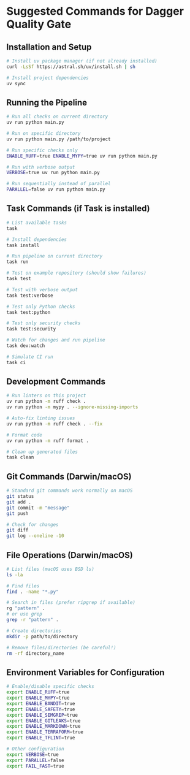 # Suggested Commands for Dagger Quality Gate

## Installation and Setup
```bash
# Install uv package manager (if not already installed)
curl -LsSf https://astral.sh/uv/install.sh | sh

# Install project dependencies
uv sync
```

## Running the Pipeline
```bash
# Run all checks on current directory
uv run python main.py

# Run on specific directory
uv run python main.py /path/to/project

# Run specific checks only
ENABLE_RUFF=true ENABLE_MYPY=true uv run python main.py

# Run with verbose output
VERBOSE=true uv run python main.py

# Run sequentially instead of parallel
PARALLEL=false uv run python main.py
```

## Task Commands (if Task is installed)
```bash
# List available tasks
task

# Install dependencies
task install

# Run pipeline on current directory
task run

# Test on example repository (should show failures)
task test

# Test with verbose output
task test:verbose

# Test only Python checks
task test:python

# Test only security checks
task test:security

# Watch for changes and run pipeline
task dev:watch

# Simulate CI run
task ci
```

## Development Commands
```bash
# Run linters on this project
uv run python -m ruff check .
uv run python -m mypy . --ignore-missing-imports

# Auto-fix linting issues
uv run python -m ruff check . --fix

# Format code
uv run python -m ruff format .

# Clean up generated files
task clean
```

## Git Commands (Darwin/macOS)
```bash
# Standard git commands work normally on macOS
git status
git add .
git commit -m "message"
git push

# Check for changes
git diff
git log --oneline -10
```

## File Operations (Darwin/macOS)
```bash
# List files (macOS uses BSD ls)
ls -la

# Find files
find . -name "*.py"

# Search in files (prefer ripgrep if available)
rg "pattern" .
# or use grep
grep -r "pattern" .

# Create directories
mkdir -p path/to/directory

# Remove files/directories (be careful!)
rm -rf directory_name
```

## Environment Variables for Configuration
```bash
# Enable/disable specific checks
export ENABLE_RUFF=true
export ENABLE_MYPY=true
export ENABLE_BANDIT=true
export ENABLE_SAFETY=true
export ENABLE_SEMGREP=true
export ENABLE_GITLEAKS=true
export ENABLE_MARKDOWN=true
export ENABLE_TERRAFORM=true
export ENABLE_TFLINT=true

# Other configuration
export VERBOSE=true
export PARALLEL=false
export FAIL_FAST=true
```